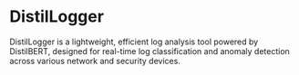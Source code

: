 # DistilLogger
DistilLogger is a lightweight, efficient log analysis tool powered by DistilBERT, designed for real-time log classification and anomaly detection across various network and security devices.
